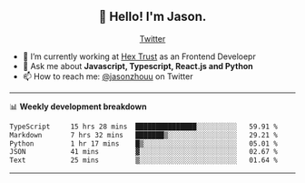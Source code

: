 <h2 align="center">👋 Hello! I'm Jason.</h2>
<p align="center">
  <a href="https://twitter.com/jasonzhouu">Twitter</a>
</p>


- 🔭 I’m currently working at [Hex Trust](https://hextrust.com/) as an Frontend Develoepr
- 💬 Ask me about **Javascript, Typescript, React.js and Python**
- 📫 How to reach me: [@jasonzhouu](https://twitter.com/jasonzhouu) on Twitter

-------

📊 **Weekly development breakdown**
<!--START_SECTION:waka-->

```txt
TypeScript     15 hrs 28 mins  ███████████████░░░░░░░░░░   59.91 %
Markdown       7 hrs 32 mins   ███████▒░░░░░░░░░░░░░░░░░   29.21 %
Python         1 hr 17 mins    █▒░░░░░░░░░░░░░░░░░░░░░░░   05.01 %
JSON           41 mins         ▓░░░░░░░░░░░░░░░░░░░░░░░░   02.67 %
Text           25 mins         ▒░░░░░░░░░░░░░░░░░░░░░░░░   01.64 %
```

<!--END_SECTION:waka-->

-------

